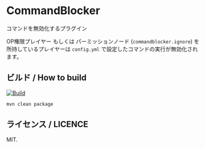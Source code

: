 # CommandBlocker
コマンドを無効化するプラグイン

OP権限プレイヤー もしくは パーミッションノード (`commandblocker.ignore`) を所持しているプレイヤーは `config.yml` で設定したコマンドの実行が無効化されます。

## ビルド / How to build
[![Build](https://github.com/iamtakagi/CommandBlocker/actions/workflows/build.yml/badge.svg)](https://github.com/iamtakagi/CommandBlocker/actions/workflows/build.yml)

`mvn clean package`

## ライセンス / LICENCE
MIT.